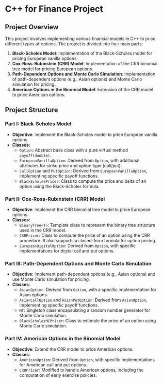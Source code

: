 # C++ for Finance Project

## Project Overview
This project involves implementing various financial models in C++ to price different types of options. The project is divided into four main parts:

1. **Black-Scholes Model**: Implementation of the Black-Scholes model for pricing European vanilla options.
2. **Cox-Ross-Rubinstein (CRR) Model**: Implementation of the CRR binomial tree model for pricing European options.
3. **Path-Dependent Options and Monte Carlo Simulation**: Implementation of path-dependent options (e.g., Asian options) and Monte Carlo simulation for pricing.
4. **American Options in the Binomial Model**: Extension of the CRR model to price American options.

## Project Structure

### Part I: Black-Scholes Model
- **Objective**: Implement the Black-Scholes model to price European vanilla options.
- **Classes**:
  - `Option`: Abstract base class with a pure virtual method `payoff(double)`.
  - `EuropeanVanillaOption`: Derived from `Option`, with additional attributes for strike price and option type (call/put).
  - `CallOption` and `PutOption`: Derived from `EuropeanVanillaOption`, implementing specific payoff functions.
  - `BlackScholesPricer`: Class to compute the price and delta of an option using the Black-Scholes formula.

### Part II: Cox-Ross-Rubinstein (CRR) Model
- **Objective**: Implement the CRR binomial tree model to price European options.
- **Classes**:
  - `BinaryTree<T>`: Template class to represent the binary tree structure used in the CRR model.
  - `CRRPricer`: Class to compute the price of an option using the CRR procedure. It also supports a closed-form formula for option pricing.
  - `EuropeanDigitalOption`: Derived from `Option`, with specific implementations for digital call and put options.

### Part III: Path-Dependent Options and Monte Carlo Simulation
- **Objective**: Implement path-dependent options (e.g., Asian options) and use Monte Carlo simulation for pricing.
- **Classes**:
  - `AsianOption`: Derived from `Option`, with a specific implementation for Asian options.
  - `AsianCallOption` and `AsianPutOption`: Derived from `AsianOption`, implementing specific payoff functions.
  - `MT`: Singleton class encapsulating a random number generator for Monte Carlo simulation.
  - `BlackScholesMCPricer`: Class to estimate the price of an option using Monte Carlo simulation.

### Part IV: American Options in the Binomial Model
- **Objective**: Extend the CRR model to price American options.
- **Classes**:
  - `AmericanOption`: Derived from `Option`, with specific implementations for American call and put options.
  - `CRRPricer`: Modified to handle American options, including the computation of early exercise policies.
